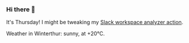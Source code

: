### Hi there :wave:

It's Thursday! I might be tweaking my [Slack workspace analyzer action](https://github.com/bewuethr/slack-analyzer).

Weather in Winterthur: sunny, at +20°C.
